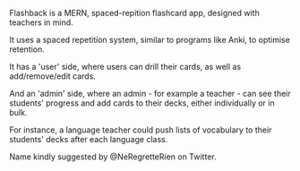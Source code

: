 Flashback is a MERN, spaced-repition flashcard app, designed with teachers in mind.

It uses a spaced repetition system, similar to programs like Anki, to optimise retention.

It has a 'user' side, where users can drill their cards, as well as add/remove/edit cards.

And an 'admin' side, where an admin - for example a teacher - can see their students' progress and add cards to their decks, either individually or in bulk.

For instance, a language teacher could push lists of vocabulary to their students' decks after each language class.

Name kindly suggested by @NeRegretteRien on Twitter.